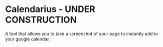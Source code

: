 # Calendarius - UNDER CONSTRUCTION

A tool that allows you to take a screenshot of your page to instantly add to your google calendar. 